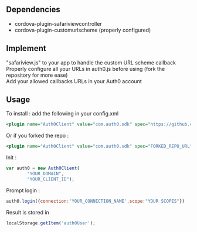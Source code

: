 ## Dependencies
- cordova-plugin-safariviewcontroller
- cordova-plugin-customurlscheme (properly configured)

## Implement
"safariview.js" to your app to handle the custom URL scheme callback <br>
Properly configure all your URLs in auth0.js before using (fork the repository for more ease) <br>
Add your allowed callbacks URLs in your Auth0 account

## Usage
To install : add the following in your config.xml
```xml
<plugin name="Auth0Client" value="com.auth0.sdk" spec="https://github.com/Simnet-SA/phonegap-auth0"/>
```
Or if you forked the repo : 
```xml
<plugin name="Auth0Client" value="com.auth0.sdk" spec="FORKED_REPO_URL"/>
```

Init : 
```javascript
var auth0 = new Auth0Client(
        "YOUR_DOMAIN",
        "YOUR_CLIENT_ID");
 ```
 Prompt login : 
 ```javascript
auth0.login({connection:'YOUR_CONNECTION_NAME',scope:"YOUR SCOPES"})
 ```
Result is stored in
```javascript
localStorage.getItem('auth0User');
 ```
